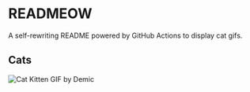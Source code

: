 # READMEOW

A self-rewriting README powered by GitHub Actions to display cat gifs.

## Cats

![Cat Kitten GIF by Demic](https://media0.giphy.com/media/v1.Y2lkPTlhY2QwMmRhMzVpYzBtaTU0NTZ6czE5YTV4NGY2OWljcnZqNXN6MzN6aXhseG8zMSZlcD12MV9naWZzX3NlYXJjaCZjdD1n/3oriO0OEd9QIDdllqo/200.gif)
